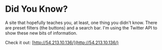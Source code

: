 # Did You Know?

A site that hopefully teaches you, at least, one thing you didn't know. There are preset filters (the buttons) and a search bar. I'm using the Twitter API to show these new bits of information.

Check it out: [http://54.213.10.136/](http://54.213.10.136/)
